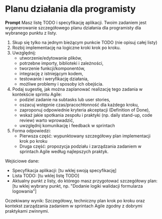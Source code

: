 # Planu działania dla programisty

**Prompt**
Masz listę TODO i specyfikację aplikacji. Twoim zadaniem jest wygenerowanie
szczegółowego planu działania dla programisty dla wybranego punktu z listy.

1. Skup się tylko na jednym bieżącym punkcie TODO (nie opisuj całej listy)
2. Rozbij implementację na logiczne kroki krok po kroku.
3. Uwzględnij:
   - utworzenie/edytowanie plików,
   - potrzebne importy, biblioteki i zależności,
   - tworzenie funkcji/komponentów,
   - integrację z istniejącym kodem,
   - testowanie i weryfikację działania,
   - możliwe problemy i sposoby ich obejścia.
4. Podaj sugestię, jak można zaplanować realizację tego zadania w kontekście sprintu Agile:
   - podziel zadanie na subtasks lub user stories,
   - oszacuj wstępnie czas/pracochłonność dla każdego kroku,
   - zaproponuj odpowiednie kryteria akceptacji (Definition of Done),
   - wskaż jakie spotkania zespołu i praktyki (np. daily stand-up, code review) warto wprowadzić,
   - uwzględnij komunikację i feedback w sprintach
5. Forma odpowiedzi:
   - Pierwsza część: wypunktowany szczegółowy plan implementacji krok po kroku
   - Druga część: propozycja podziału i zarządzania zadaniem w sprintach Agile według najlepszych praktyk.

Wejściowe dane:

- Specyfikacja aplikacji: [tu wklej swoją specyfikację]
- Lista TODO: [tu wklej listę TODO]
- Aktualny punkt z listy, do którego masz przygotować szczegółowy plan: [tu wklej wybrany punkt, np. "Dodanie logiki walidacji formularza logowania"]

Oczekiwany wynik:
Szczegółowy, techniczny plan krok po kroku oraz kontekst zarządzania zadaniem w sprintach Agile zgodny z dobrymi praktykami zwinnymi.
